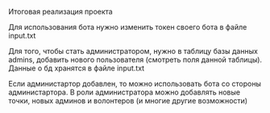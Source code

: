 Итоговая реализация проекта

Для использования бота нужно изменить токен своего бота в файле input.txt

Для того, чтобы стать администратором, нужно в таблицу базы данных admins, добавить нового пользователя (смотреть поля данной таблицы). Данные о бд хранятся в файле input.txt

Если администартор добавлен, то можно использовать бота со стороны администартора. В роли администратора можно добавлять новые точки, новых админов и волонтеров (и многие другие возможности)
